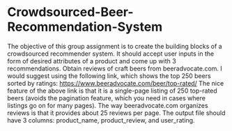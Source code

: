 # Crowdsourced-Beer-Recommendation-System

The objective of this group assignment is to create the building blocks of a 
crowdsourced recommender system. It should accept user inputs in the form of desired attributes of a 
product and come up with 3 recommendations. 
Obtain reviews of craft beers from beeradvocate.com. I would suggest using the following link, which 
shows the top 250 beers sorted by ratings: 
https://www.beeradvocate.com/beer/top-rated/
The nice feature of the above link is that it is a single-page listing of 250 top-rated beers (avoids the 
pagination feature, which you need in cases where listings go on for many pages). The way 
beeradvocate.com organizes reviews is that it provides about 25 reviews per page. The output file 
should have 3 columns: product_name, product_review, and user_rating. 
